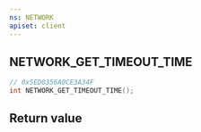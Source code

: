 ```yaml
---
ns: NETWORK
apiset: client
---
```

## NETWORK_GET_TIMEOUT_TIME

```c
// 0x5ED0356A0CE3A34F
int NETWORK_GET_TIMEOUT_TIME();
```



## Return value